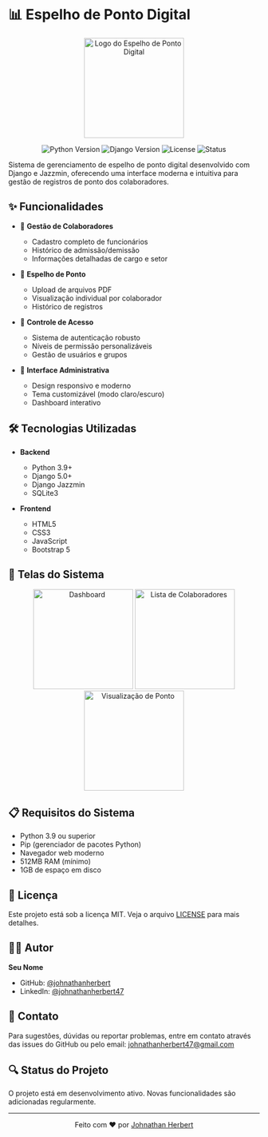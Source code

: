 # 📊 Espelho de Ponto Digital

<p align="center">
  <img src="path_to_your_logo.png" alt="Logo do Espelho de Ponto Digital" width="200"/>
</p>

<p align="center">
  <img src="https://img.shields.io/badge/Python-3.9+-blue.svg" alt="Python Version">
  <img src="https://img.shields.io/badge/Django-5.0+-green.svg" alt="Django Version">
  <img src="https://img.shields.io/badge/License-MIT-yellow.svg" alt="License">
  <img src="https://img.shields.io/badge/Status-Em%20Desenvolvimento-orange" alt="Status">
</p>

Sistema de gerenciamento de espelho de ponto digital desenvolvido com Django e Jazzmin, oferecendo uma interface moderna e intuitiva para gestão de registros de ponto dos colaboradores.

## ✨ Funcionalidades

- 👥 **Gestão de Colaboradores**

  - Cadastro completo de funcionários
  - Histórico de admissão/demissão
  - Informações detalhadas de cargo e setor

- 📄 **Espelho de Ponto**

  - Upload de arquivos PDF
  - Visualização individual por colaborador
  - Histórico de registros

- 🔐 **Controle de Acesso**

  - Sistema de autenticação robusto
  - Níveis de permissão personalizáveis
  - Gestão de usuários e grupos

- 🎨 **Interface Administrativa**
  - Design responsivo e moderno
  - Tema customizável (modo claro/escuro)
  - Dashboard interativo

## 🛠️ Tecnologias Utilizadas

- **Backend**

  - Python 3.9+
  - Django 5.0+
  - Django Jazzmin
  - SQLite3

- **Frontend**
  - HTML5
  - CSS3
  - JavaScript
  - Bootstrap 5

## 📱 Telas do Sistema

<p align="center">
  <img src="path_to_screenshot1.png" alt="Dashboard" width="200"/>
  <img src="path_to_screenshot2.png" alt="Lista de Colaboradores" width="200"/>
  <img src="path_to_screenshot3.png" alt="Visualização de Ponto" width="200"/>
</p>

## 📋 Requisitos do Sistema

- Python 3.9 ou superior
- Pip (gerenciador de pacotes Python)
- Navegador web moderno
- 512MB RAM (mínimo)
- 1GB de espaço em disco


## 📝 Licença

Este projeto está sob a licença MIT. Veja o arquivo [LICENSE](LICENSE) para mais detalhes.

## 👨‍💻 Autor

**Seu Nome**

- GitHub: [@johnathanherbert](https://github.com/seu-usuario)
- LinkedIn: [@johnathanherbert47](https://linkedin.com/in/johnathanherbert47)

## 📮 Contato

Para sugestões, dúvidas ou reportar problemas, entre em contato através das issues do GitHub ou pelo email: johnathanherbert47@gmail.com

## 🔍 Status do Projeto

O projeto está em desenvolvimento ativo. Novas funcionalidades são adicionadas regularmente.

---

<p align="center">
  Feito com ❤️ por <a href="https://github.com/johnathanherbert">Johnathan Herbert</a>
</p>

